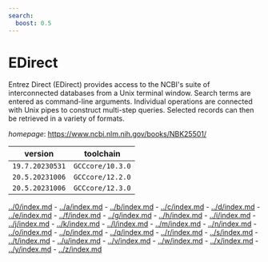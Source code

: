 ```yaml
---
search:
  boost: 0.5
---
```

# EDirect

Entrez Direct (EDirect) provides access to the NCBI's suite of interconnected databases from a Unix terminal window. Search terms are entered as command-line arguments. Individual operations are connected with Unix pipes to construct multi-step queries. Selected records can then be retrieved in a variety of formats.

*homepage*: <https://www.ncbi.nlm.nih.gov/books/NBK25501/>

version | toolchain
--------|----------
``19.7.20230531`` | ``GCCcore/10.3.0``
``20.5.20231006`` | ``GCCcore/12.2.0``
``20.5.20231006`` | ``GCCcore/12.3.0``

[../0/index.md](0) - [../a/index.md](a) - [../b/index.md](b) - [../c/index.md](c) - [../d/index.md](d) - [../e/index.md](e) - [../f/index.md](f) - [../g/index.md](g) - [../h/index.md](h) - [../i/index.md](i) - [../j/index.md](j) - [../k/index.md](k) - [../l/index.md](l) - [../m/index.md](m) - [../n/index.md](n) - [../o/index.md](o) - [../p/index.md](p) - [../q/index.md](q) - [../r/index.md](r) - [../s/index.md](s) - [../t/index.md](t) - [../u/index.md](u) - [../v/index.md](v) - [../w/index.md](w) - [../x/index.md](x) - [../y/index.md](y) - [../z/index.md](z)

